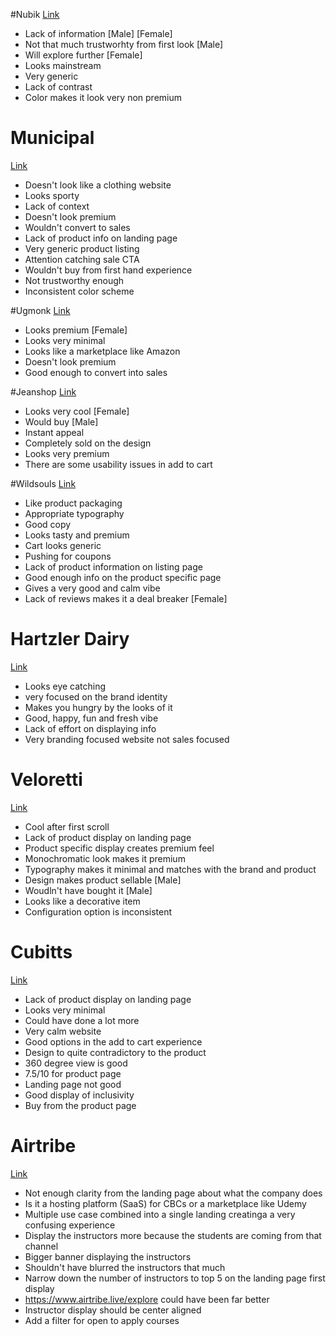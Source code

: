 #Nubik
[Link](https://www.nubikk.com/nl)


* Lack of information [Male] [Female]
* Not that much trustworhty from first look [Male]
* Will explore further [Female]
* Looks mainstream
* Very generic
* Lack of contrast
* Color makes it look very non premium

# Municipal
[Link](https://municipal.com/)

* Doesn't look like a clothing website
* Looks sporty
* Lack of context
* Doesn't look premium
* Wouldn't convert to sales
* Lack of product info on landing page
* Very generic product listing
* Attention catching sale CTA
* Wouldn't buy from first hand experience
* Not trustworthy enough
* Inconsistent color scheme

#Ugmonk
[Link](http://ugmonk.com/)

* Looks premium [Female]
* Looks very minimal
* Looks like a marketplace like Amazon
* Doesn't look premium
* Good enough to convert into sales

#Jeanshop
[Link](https://jeanshop.co/)

* Looks very cool [Female]
* Would buy [Male]
* Instant appeal
* Completely sold on the design
* Looks very premium
* There are some usability issues in add to cart

#Wildsouls
[Link](https://www.wildsouls.gr/en)

* Like product packaging
* Appropriate typography
* Good copy
* Looks tasty and premium
* Cart looks generic
* Pushing for coupons
* Lack of product information on listing page
* Good enough info on the product specific page
* Gives a very good and calm vibe
* Lack of reviews makes it a deal breaker [Female]

# Hartzler Dairy
[Link](https://www.hartzlerdairy.com/?ref=lapaninja)

* Looks eye catching
* very focused on the brand identity
* Makes you hungry by the looks of it
* Good, happy, fun and fresh vibe
* Lack of effort on displaying info
* Very branding focused website not sales focused

# Veloretti
[Link](https://www.veloretti.com/)


* Cool after first scroll
* Lack of product display on landing page
* Product specific display creates premium feel
* Monochromatic look makes it premium
* Typography makes it minimal and matches with the brand and product
* Design makes product sellable [Male]
* Woudln't have bought it [Male]
* Looks like a decorative item
* Configuration option is inconsistent

# Cubitts
[Link](https://cubitts.com/)

* Lack of product display on landing page
* Looks very minimal
* Could have done a lot more
* Very calm website
* Good options in the add to cart experience
* Design to quite contradictory to the product
* 360 degree view is good
* 7.5/10 for product page
* Landing page not good
* Good display of inclusivity
* Buy from the product page 

# Airtribe
[Link](https://www.airtribe.live/home)

* Not enough clarity from the landing page about what the company does
* Is it a hosting platform (SaaS) for CBCs or a marketplace like Udemy
* Multiple use case combined into a single landing creatinga a very confusing experience
* Display the instructors more because the students are coming from that channel
* Bigger banner displaying the instructors
* Shouldn't have blurred the instructors that much
* Narrow down the number of instructors to top 5 on the landing page first display
* https://www.airtribe.live/explore could have been far better
* Instructor display should be center aligned
* Add a filter for open to apply courses
